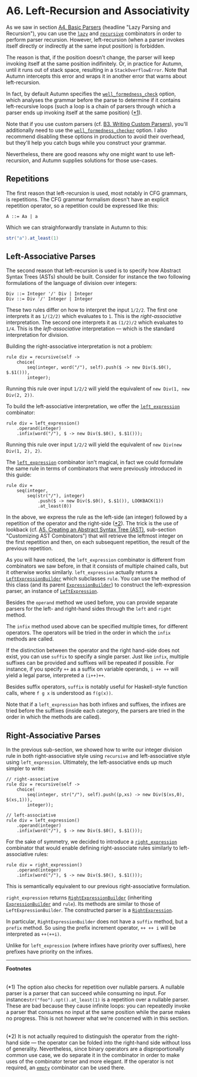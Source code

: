 # A6. Left-Recursion and Associativity

As we saw in section [A4. Basic Parsers] (headline "Lazy Parsing and Recursion"), you can use the
[`lazy`] and [`recursive`] combinators in order to perform parser recursion. However, left-recursion
(when a parser invokes itself directly or indirectly at the same input position) is forbidden.

The reason is that, if the position doesn't change, the parser will keep invoking itself at the same
position indifinitely. Or, in practice for Autumn, until it runs out of stack space, resulting in a
`StackOverflowError`. Note that Autumn intercepts this error and wraps it in another error
that warns about left-recursion.

In fact, by default Autumn specifies the [`well_formedness_check`] option, which analyses the
grammar before the parse to determine if it contains left-recursive loops (such a loop is a chain of
parsers through which a parser ends up invoking itself at the same position) ([*1]).

Note that if you use custom parsers (cf. [B3. Writing Custom Parsers]), you'll additionally need to
use the [`well_formedness_checker`] option. I also recommend disabling these options in
production to avoid their overhead, but they'll help you catch bugs while you construct your
grammar.

Nevertheless, there are good reasons why one might want to use left-recursion, and Autumn supplies
solutions for those use-cases.

[A4. Basic Parsers]: A4-basic-parsers.md#lazy-parsing-and-recursion
[B3. Writing Custom Parsers]: B3-custom-parsers.md
[`lazy`]: https://javadoc.io/doc/com.norswap/autumn/latest/norswap/autumn/Grammar.html#lazy-java.util.function.Supplier-
[`recursive`]: https://javadoc.io/doc/com.norswap/autumn/latest/norswap/autumn/Grammar.html#recursive-java.util.function.Function-
[`well_formedness_check`]: https://javadoc.io/doc/com.norswap/autumn/latest/norswap/autumn/ParseOptions.html#well_formedness_check
[`well_formedness_checker`]: https://javadoc.io/doc/com.norswap/autumn/latest/norswap/autumn/ParseOptions.html#well_formedness_checker

## Repetitions

The first reason that left-recursion is used, most notably in CFG grammars, is repetitions.
The CFG grammar formalism doesn't have an explicit repetition operator, so a repetition could be
expressed like this:

```
A ::= Aa | a
```

Which we can straighforwardly translate in Autumn to this:

```java
str("a").at_least(1)
```

## Left-Associative Parses

The second reason that left-recursion is used is to specify how Abstract Syntax Trees (ASTs) should
be built. Consider for instance the two following formulations of the language of division over
integers:

```
Div ::= Integer '/' Div | Integer
Div ::= Div '/' Integer | Integer
```

These two rules differ on how to interpret the input `1/2/2`. The first one interprets it as
`1/(2/2)` which evaluates to `1`. This is the *right-associative* interpretation. The second one
interprets it as `(1/2)/2` which evaluates to `1/4`. This is the *left-associative* interpretation —
which is the standard interpretation for division.

Building the right-associative interpretation is not a problem:

```
rule div = recursive(self ->
    choice(
        seq(integer, word("/"), self).push($ -> new Div($.$0(), $.$1())),
        integer);
```

Running this rule over input `1/2/2` will yield the equivalent of `new Div(1, new Div(2, 2))`.

To build the left-associative interpretation, we offer the [`left_expression`] combinator:

```
rule div = left_expression()
    .operand(integer)
    .infix(word("/"), $ -> new Div($.$0(), $.$1()));
```

Running this rule over input `1/2/2` will yield the equivalent of `new Div(new Div(1, 2), 2)`.

The [`left_expression`] combinator isn't magical, in fact we could formulate the same rule in terms
of combinators that were previously introduced in this guide:

```
rule div =
    seq(integer,
        seq(str("/"), integer)
            .push($ -> new Div($.$0(), $.$1()), LOOKBACK(1))
            .at_least(0))
```

In the above, we express the rule as the left-side (an integer) followed by a repetition of the
operator and the right-side ([*2]). The trick is the use of lookback (cf. [A5. Creating an Abstract
Syntax Tree (AST)][A5-custom], sub-section "Customizing AST Combinators") that will retrieve the
leftmost integer on the first repetition and then, on each subsequent repetition, the result of the
previous repetition.

As you will have noticed, the `left_expression` combinator is different from combinators we saw
before, in that it consists of multiple chained calls, but it otherwise works similarly.
`left_expression` actually returns a [`LeftExpressionBuilder`] which subclasses `rule`. You can use
the method of this class (and its parent [`ExpressionBuilder`]) to construct the left-expression
parser, an instance of [`LeftExpression`].

Besides the `operand` method we used before, you can provide separate parsers for the left- and
right-hand sides through the `left` and `right` method.

The `infix` method used above can be specified multiple times, for different operators. The operators
will be tried in the order in which the `infix` methods are called.

If the distinction between the operator and the right hand-side does not exist, you can use `suffix`
to specify a single parser. Just like `infix`, multiple suffixes can be provided and suffixes will
be repeated if possible. For instance, if you specify `++` as a suffix on variable operands, `i ++
++` will yield a legal parse, interpreted a `(i++)++`.

Besides suffix operators, `suffix` is notably useful for Haskell-style function calls, where `f g x`
is understood as `f(g(x))`.

Note that if a `left_expression` has both infixes and suffixes, the infixes are tried before the
suffixes (inside each category, the parsers are tried in the order in which the methods are called).

[`left_expression`]: https://javadoc.io/doc/com.norswap/autumn/latest/norswap/autumn/Grammar.html#left_expression--
[A5-custom]: A5-creating-an-ast.md#customizing-ast-combinators
[`LeftExpressionBuilder`]: https://javadoc.io/doc/com.norswap/autumn/latest/norswap/autumn/Grammar.LeftExpressionBuilder.html
[`ExpressionBuilder`]: https://javadoc.io/doc/com.norswap/autumn/latest/norswap/autumn/Grammar.ExpressionBuilder.html
[`LeftExpression`]: https://javadoc.io/doc/com.norswap/autumn/latest/norswap/autumn/parsers/LeftExpression.html

## Right-Associative Parses

In the previous sub-section, we showed how to write our integer division rule in both
right-associative style using `recursive` and left-associative style using `left_expression`.
Ultimately, the left-associative ends up much simpler to write:

```
// right-associative
rule div = recursive(self ->
    choice(
        seq(integer, str("/"), self).push((p,xs) -> new Div($(xs,0), $(xs,1))),
        integer));

// left-associative
rule div = left_expression()
    .operand(integer)
    .infix(word("/"), $ -> new Div($.$0(), $.$1()));
```

For the sake of symmetry, we decided to introduce a [`right_expression`] combinator that would enable defining
right-associate rules similarly to left-associative rules:

```
rule div = right_expression()
    .operand(integer)
    .infix(word("/"), $ -> new Div($.$0(), $.$1()));
```

This is semantically equivalent to our previous right-associative formulation.

`right_expression` returns [`RightExpressionBuilder`] (inheriting [`ExpressionBuilder`] and `rule`).
Its methods are similar to those of `LeftExpressionBuilder`. The constructed parser is a
[`RightExpression`].

In particular, `RightExpressionBuilder` does not have a `suffix` method, but a `prefix` method.
So using the prefix increment operator, `++ ++ i` will be interpreted as `++(++i)`.

Unlike for `left_expression` (where infixes have priority over suffixes), here prefixes have
priority on the infixes.

[`right_expression`]: https://javadoc.io/doc/com.norswap/autumn/latest/norswap/autumn/Grammar.html#right_expression--
[`RightExpressionBuilder`]: https://javadoc.io/doc/com.norswap/autumn/latest/norswap/autumn/Grammar.RightExpressionBuilder.html
[`RightExpression`]: https://javadoc.io/doc/com.norswap/autumn/latest/norswap/autumn/parsers/RightExpression.html

---
**Footnotes**

[*1]: #footnote1 
<h6 id="footnote1" display=none;></h6>

(*1) The option also checks for repetition over nullable parsers. A nullable parser is a parser that
can succeed while consuming no input. For instance`str("foo").opt().at_least(1)` is a repetition
over a nullable parser. These are bad because they cause infinite loops: you can repeatedly invoke a
parser that consumes no input at the same position while the parse makes no progress. This is not
however what we're concerned with in this section.

[*2]: #footnote2
<h6 id="footnote2" display=none;></h6>

(*2) It is not actually required to distinguish the operator from the right-hand side — the operator
can be folded into the right-hand side without loss of generality. Nevertheless, since binary
operators are a disproportionally common use case, we do separate it in the combinator in order to
make uses of the combinator terser and more elegant. If the operator is not required, an [`empty`]
combinator can be used there.

[`empty`]: https://javadoc.io/doc/com.norswap/autumn/latest/norswap/autumn/Grammar.html#empty